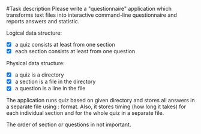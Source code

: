 #Task description
Please write a "questionnaire" application which transforms text files into interactive
command-line questionnaire and reports answers and statistic.

Logical data structure:

-[x] a quiz consists at least from one section
-[x] each section consists at least from one question

Physical data structure:

-[x] a quiz is a directory
-[x] a section is a file in the directory
-[x] a question is a line in the file

The application runs quiz based on given directory and stores all answers in a separate file using
<question> : <answer> format. Also, it stores timing (how long it takes) for each individual
section and for the whole quiz in a separate file.

The order of section or questions in not important.